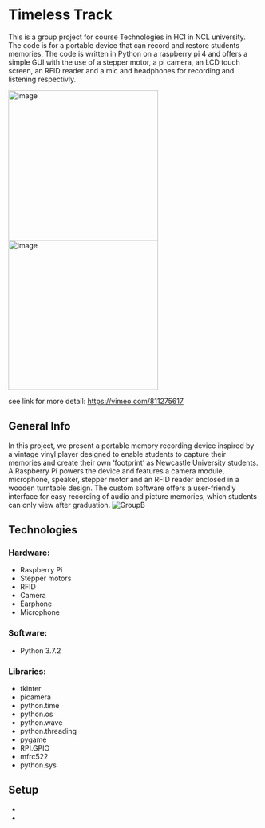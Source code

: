 # Timeless Track
This is a group project for course Technologies in HCI in NCL university.
The code is for a portable device that can record and restore students memories,
The code is written in Python on a raspberry pi 4  and offers a simple GUI with 
the use of a stepper motor, a pi camera, an LCD touch screen, an RFID reader and a mic and headphones for recording and listening respectivly.

<img width="300" alt="image" src="https://user-images.githubusercontent.com/113771757/228869070-be790ab3-26c0-4488-ae8b-9a92998f54d8.png"><img width="300" alt="image" src="https://user-images.githubusercontent.com/113771757/228868818-396b04ce-0696-436b-8e24-dcc18ed490ad.png">


see link for more detail:
https://vimeo.com/811275617

## General Info
In this project, we present a portable memory recording device inspired by a vintage vinyl player designed to enable students to capture their memories and create their own ‘footprint’ as Newcastle University students. A Raspberry Pi powers the device and features a camera module, microphone, speaker, stepper motor and an RFID reader enclosed in a wooden turntable design. The custom software offers a user-friendly interface for easy recording of audio and picture memories, which students can only view after graduation.
![GroupB](https://user-images.githubusercontent.com/113771757/228863813-8677f953-5733-4772-982e-05030dd3cf6e.jpeg)

## Technologies
### Hardware:
* Raspberry Pi
* Stepper motors
* RFID
* Camera
* Earphone
* Microphone
### Software:
* Python 3.7.2
### Libraries:
* tkinter
* picamera
* python.time
* python.os
* python.wave
* python.threading
* pygame
* RPI.GPIO
* mfrc522
* python.sys

## Setup
*
*
